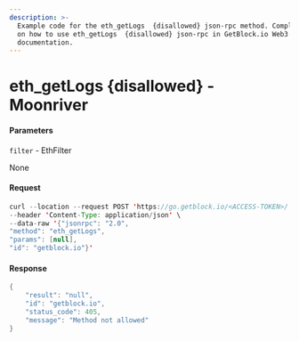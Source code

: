 ```yaml
---
description: >-
  Example code for the eth_getLogs  {disallowed} json-rpc method. Сomplete guide
  on how to use eth_getLogs  {disallowed} json-rpc in GetBlock.io Web3
  documentation.
---
```


# eth\_getLogs {disallowed} - Moonriver

#### Parameters

`filter` - EthFilter

None

#### Request

```java
curl --location --request POST 'https://go.getblock.io/<ACCESS-TOKEN>/' \
--header 'Content-Type: application/json' \
--data-raw '{"jsonrpc": "2.0",
"method": "eth_getLogs",
"params": [null],
"id": "getblock.io"}'
```

#### Response

```java
{
    "result": "null",
    "id": "getblock.io",
    "status_code": 405,
    "message": "Method not allowed"
}
```
